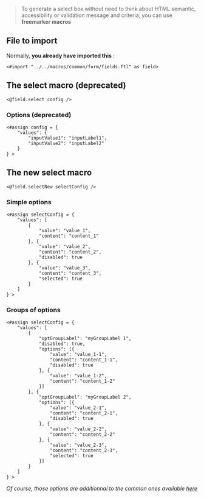 > To generate a select box without need to think about HTML semantic, accessibility or validation message and criteria, you can use **freemarker macros**

## File to import

Normally, **you already have imported this** :

```ftl
<#import "../../macros/common/form/fields.ftl" as field>
```

## The select macro (deprecated)

```ftl
<@field.select config />
```

### Options (deprecated)

```ftl
<#assign config = {
    "values": {
        "inputValue1": "inputLabel1",
        "inputValue2": "inputLabel2"
    }
} >
```

## The new select macro

```ftl
<@field.selectNew selectConfig />
```

### Simple options

```ftl
<#assign selectConfig = {
    "values": [
        {
            "value": "value_1",
            "content": "content_1"
        }, {
            "value": "value_2",
            "content": "content_2",
            "disabled": true
        }, {
            "value": "value_3",
            "content": "content_3",
            "selected": true
        }
    ]
} >
```

### Groups of options

```ftl
<#assign selectConfig = {
    "values": [
        {
            "optGroupLabel": "myGroupLabel 1",
            "disabled": true,
            "options": [{
                "value": "value_1-1",
                "content": "content_1-1",
                "disabled": true
            }, {
                "value": "value_1-2",
                "content": "content_1-2"
            }]
        }, {
            "optGroupLabel": "myGroupLabel 2",
            "options": [{
                "value": "value_2-1",
                "content": "content_2-1",
                "disabled": true
            }, {
                "value": "value_2-2",
                "content": "content_2-2"
            }, {
                "value": "value_2-3",
                "content": "content_2-3",
                "selected": true
            }]
        }
    ]
} >
```

_Of course, those options are additionnal to the common ones available [here](/Components/form/freemarker/)_
